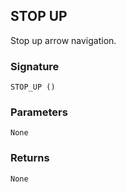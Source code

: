 ## STOP UP

Stop up arrow navigation.


### Signature

`STOP_UP ()`


### Parameters

`None`


### Returns

`None`
